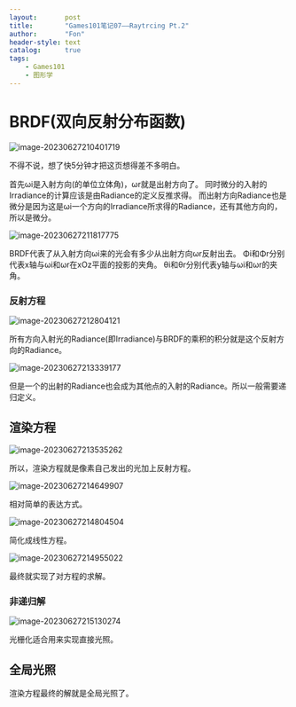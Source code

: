```yaml
---
layout:       post
title:        "Games101笔记07——Raytrcing Pt.2"
author:       "Fon"
header-style: text
catalog:      true
tags:
    - Games101
    - 图形学
---
```


# BRDF(双向反射分布函数)

![image-20230627210401719](https://raw.githubusercontent.com/achmli/achmli.github.io/master/img/Games101/07/image-20230627210401719.png)

不得不说，想了快5分钟才把这页想得差不多明白。

首先ωi是入射方向(的单位立体角)，ωr就是出射方向了。
同时微分的入射的Irradiance的计算应该是由Radiance的定义反推求得。
而出射方向Radiance也是微分是因为这是ωi一个方向的Irradiance所求得的Radiance，还有其他方向的，所以是微分。

![image-20230627211817775](https://raw.githubusercontent.com/achmli/achmli.github.io/master/img/Games101/07/image-20230627211817775.png)

BRDF代表了从入射方向ωi来的光会有多少从出射方向ωr反射出去。
Φi和Φr分别代表x轴与ωi和ωr在xOz平面的投影的夹角。
θi和θr分别代表y轴与ωi和ωr的夹角。

### 反射方程

![image-20230627212804121](https://raw.githubusercontent.com/achmli/achmli.github.io/master/img/Games101/07/image-20230627212804121.png)

所有方向入射光的Radiance(即Irradiance)与BRDF的乘积的积分就是这个反射方向的Radiance。

![image-20230627213339177](https://raw.githubusercontent.com/achmli/achmli.github.io/master/img/Games101/07/image-20230627213339177.png)

但是一个的出射的Radiance也会成为其他点的入射的Radiance。所以一般需要递归定义。

## 渲染方程

![image-20230627213535262](https://raw.githubusercontent.com/achmli/achmli.github.io/master/img/Games101/07/image-20230627213535262.png)

所以，渲染方程就是像素自己发出的光加上反射方程。

![image-20230627214649907](https://raw.githubusercontent.com/achmli/achmli.github.io/master/img/Games101/07/image-20230627214649907.png)

相对简单的表达方式。

![image-20230627214804504](https://raw.githubusercontent.com/achmli/achmli.github.io/master/img/Games101/07/image-20230627214804504.png)

简化成线性方程。

![image-20230627214955022](https://raw.githubusercontent.com/achmli/achmli.github.io/master/img/Games101/07/image-20230627214955022.png)

最终就实现了对方程的求解。

### 非递归解

![image-20230627215130274](https://raw.githubusercontent.com/achmli/achmli.github.io/master/img/Games101/07/image-20230627215130274.png)

光栅化适合用来实现直接光照。

## 全局光照

渲染方程最终的解就是全局光照了。